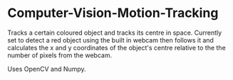 # Computer-Vision-Motion-Tracking
Tracks a certain coloured object and tracks its centre in space.
Currently set to detect a red object using the built in webcam then follows it and calculates the x and y coordinates of the object's centre 
relative to the the number of pixels from the webcam. 

Uses OpenCV and Numpy. 
